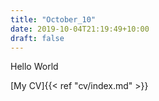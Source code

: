 ```yaml
---
title: "October_10"
date: 2019-10-04T21:19:49+10:00
draft: false
---
```


Hello World

[My CV]{{< ref "cv/index.md" >}}
